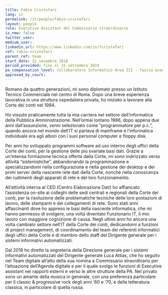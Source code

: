 ```yaml
---
title: Fabio Cristofari
lang: it
permalink: /it/people/fabio-cristofari
layout: people
role: Executive Assistant del Commissario straordinario
is_new: false
twitter_user:
medium_user:
linkedin_url: https://www.linkedin.com/in/fcristofari
ref: fabio-cristofari
parent_ref: team
start_date: 22 novembre 2018
period_provided: fino al 15 settembre 2019
pa_compensation_level: Collaboratore Informatico Area III - fascia economica F1
approved_by_court: 
---
```

Romano da quattro generazioni, mi sono diplomato presso un Istituto Tecnico Commerciale nel centro di Roma. Dopo una breve esperienza lavorativa in una struttura ospedaliera privata, ho iniziato a lavorare alla Corte dei conti nel 1984.

Ho vissuto praticamente tutta la mia carriera nel settore dell’informatica della Pubblica Amministrazione. Nell’ormai lontano 1986, dopo appena due anni dall’assunzione, venni selezionato come “programmatore per p.c.”, quando ancora nel mondo dell’IT si parlava di mainframe e l’informatica individuale era agli albori con i suoi personal computer e floppy disk. 

Per anni ho sviluppato programmi software ad uso interno degli uffici della Corte dei conti, per la gestione delle più svariate basi dati. Grazie a un’intensa formazione tecnica offerta dalla Corte, mi sono indirizzato verso attività “sistemistiche”, abbandonando la programmazione e specializzandomi nella configurazione e nella gestione dei desktop e dei primi server della nascente rete dati della Corte, nonché nella conoscenza dei rudimenti degli apparati di rete e del loro funzionamento.

All’attività interna al CED (Centro Elaborazione Dati) ho affiancato l’assistenza on-site ai colleghi delle sedi centrali e regionali della Corte dei conti, per la risoluzione delle problematiche tecniche delle loro postazioni di lavoro, delle stampanti e dei collegamenti di rete. Sono stati anni affascinanti dove ho appreso le basi della nascente informatica, che mi hanno permesso di svolgere, una volta diventato Funzionario IT, il mio lavoro con maggiore cognizione di causa.
Negli ultimi anni ho ancora una volta cambiato settore nell’IT della Corte dei conti, dedicandomi a funzioni di project management, di coordinamento del team dei referenti informatici degli uffici della Corte e di membro dello staff del Dirigente generale per i sistemi informativi automatizzati.

Dal 2018 ho diretto la segreteria della Direzione generale per i sistemi informativi automatizzati del Dirigente generale Luca Attias, che ho seguito nel Team digitale all’atto della sua nomina a Commissario straordinario per l’attuazione dell’Agenda digitale e per il quale svolgo le funzioni di Executive assistant nei rapporti esterni e verso le altre strutture della PA.
Nel privato sono un amante della musica in generale, con una preferenza particolare per il classic & progressive rock degli anni ‘60 e ‘70, e della letteratura classica, in particolare di quella  russa.
